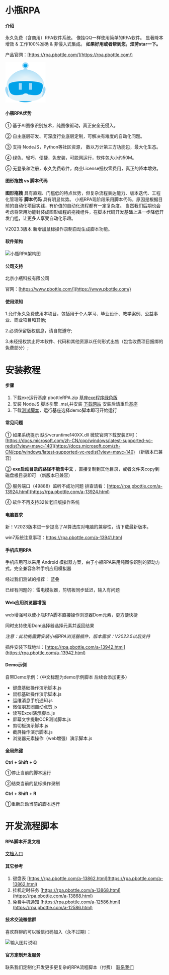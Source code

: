 #  小瓶RPA

#### 介绍
永久免费（含商用）RPA软件系统。 像挂QQ一样使用简单的RPA软件。 显著降本增效 & 工作100%准确 & 非侵入式集成。
 **如果好用或者帮到您，烦劳star一下。** 

产品官网：[https://rpa.pbottle.com/](https://rpa.pbottle.com/)

![小瓶RPA logo](input/RPAlogo128.png)

#### 小瓶RPA优势

① 基于AI图像识别技术，纯图像驱动，真正安全无侵入。

② 自主底层研发、可深度行业底层定制，可解决有难度的自动化问题。

③ 支持 NodeJS，Python等社区资源， 数以万计第三方功能包，最大化生态。

④ 绿色、轻巧、便捷，免安装，可脱网运行，软件包大小约50M。

⑤ 无登录和注册，永久免费软件，商业License授权零费用，真正的降本增效。

#### 图形拖拽  vs  脚本代码

 **图形拖拽** 具有直观、门槛低的特点优势，但复杂流程表达能力、版本迭代、工程化管理等 **脚本代码** 具有明显优势。
小瓶RPA现阶段采用脚本代码，原因是根据目前的自动化项目实践，有价值的自动化流程都有一定复杂度。
当然我们后期也会考虑将常用功能封装成图形编程的拖拽组件，在脚本代码开发基础上进一步降低开发门槛，让更多人享受自动化乐趣。

 V2023.3版本 新增加鼠标操作录制自动生成脚本功能。


#### 软件架构

![小瓶RPA架构图](https://images.gitee.com/uploads/images/2021/1126/130823_ef4a3e3b_799608.png "2111021453106180e0566ebe4.png")


#### 公司支持

北京小瓶科技有限公司

 官网：[https://www.pbottle.com/](https://www.pbottle.com/)


#### 使用须知

1.允许永久免费使用本项目，包括用于个人学习、毕业设计、教学案例、公益事业、商业项目和其他;

2.必须保留版权信息，请自觉遵守;

3.未经授权禁止将本软件、代码和其他资源以任何形式出售（包含收费项目捆绑的免费部分）;


# 安装教程

#### 步骤

1.  下载exe运行基座  pbottleRPA.zip  [基座exe程序绿色版](https://gitee.com/pbottle/pbottle-rpa/releases)
2.  安装 NodeJS 脚本引擎 .msi,并安装 [下载网站](http://nodejs.cn/download/)   安装后请重启基座
3.  下载[测试脚本](https://gitee.com/pbottle/pbottle-rpa/repository/archive/master.zip)，运行基座选择demo脚本即可开始运行

#### 常见问题

 ① 如果系统提示 缺少vcruntime140XX.dll   微软官网下载安装即可：[https://docs.microsoft.com/zh-CN/cpp/windows/latest-supported-vc-redist?view=msvc-140](https://docs.microsoft.com/zh-CN/cpp/windows/latest-supported-vc-redist?view=msvc-140)  （新版本已兼容）

 ② **exe启动目录的路径不能含中文** ，直接复制到其他目录，或者文件夹copy到磁盘根目录即可  （新版本已兼容）

 ③ 服务端口（49888）监听不成功问题  排查请看：[https://rpa.pbottle.com/a-13924.html](https://rpa.pbottle.com/a-13924.html)

 ④ 软件不再支持32位老旧版操作系统


#### 电脑要求

新！V2023版本进一步提高了AI算法库对电脑的兼容性，请下载最新版本。

win7系统注意事项：https://rpa.pbottle.com/a-13941.html


#### 手机应用RPA

手机应用可以采用 Android 模拟器方案，由于小瓶RPA采用纯图像识别的驱动方式，完全兼容各种手机应用模拟器

经过我们测试的推荐： 蓝叠

已经有问题的：雷电模拟器，剪切板同步延迟，输入有问题


#### Web应用浏览器增强

web增强可以使小瓶RPA脚本直接操作浏览器Dom元素，更方便快捷

同时支持使用Dom选择器选择元素并返回结果

 _注意：此功能需要安装小瓶RPA浏览器插件，版本需求：V2023.5以后支持_ 

插件安装下载地址：[https://rpa.pbottle.com/a-13942.html](https://rpa.pbottle.com/a-13942.html)


#### Demo示例

自带Demo示例：（中文标题为demo示例脚本 后续会添加更多）

- 键盘基础操作演示脚本.js
- 鼠标基础操作演示脚本.js
- 运维消息手机通知.js
- 微信朋友圈自动点赞.js
- 读写Excel演示脚本.js
- 屏幕文字提取OCR测试脚本.js
- 剪切板演示脚本.js
- 截屏操作演示脚本.js
- 浏览器元素操作（web增强）演示脚本.js

#### 全局热键

 **Ctrl + Shift + Q** 

①停止当前的脚本运行   

②结束当前的鼠标操作录制


 **Ctrl + Shift + R** 

①重新启动当前的脚本运行


# 开发流程脚本

#### RPA脚本开发文档
[文档入口](https://gitee.com/pbottle/pbottle-rpa/wikis/pages)




#### 其它参考

1. 键盘表  [https://rpa.pbottle.com/a-13862.html](https://rpa.pbottle.com/a-13862.html)
2. 挂机定时任务  [https://rpa.pbottle.com/a-13868.html](https://rpa.pbottle.com/a-13868.html)
3. 免费手机通知 [https://rpa.pbottle.com/a-12586.html](https://rpa.pbottle.com/a-12586.html)

#### 技术交流微信群

喜欢群聊的可以微信扫码加入（永不过期）：

![输入图片说明](https://www.pbottle.com/static/upload/20221213/16709408628938.jpg)


#### 官方定制开发服务

联系我们定制化开发更多更复杂的RPA流程脚本（付费） [联系我们](https://www.pbottle.com/page-contact.html) 

